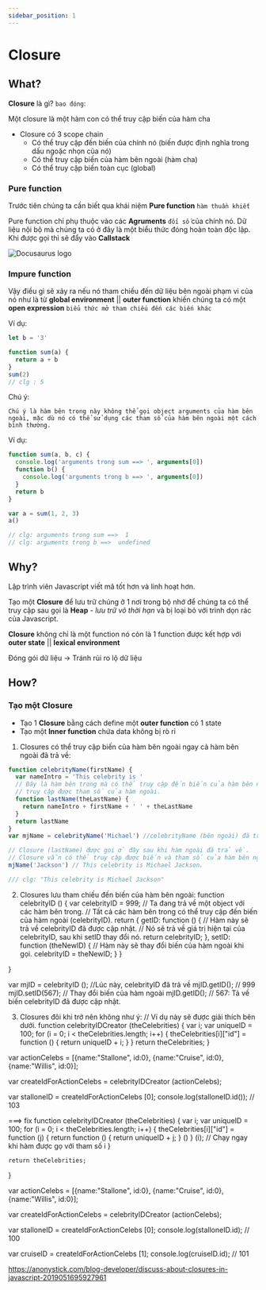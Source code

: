 ```yaml
---
sidebar_position: 1
---
```


# Closure

## What?

**Closure** là gì? `bao đóng`:

Một closure là một hàm con có thể truy cập biến của hàm cha

- Closure có 3 scope chain
  - Có thể truy cập đến biến của chính nó (biến được định nghĩa trong dấu ngoặc nhọn của nó)
  - Có thể truy cập biến của hàm bên ngoài (hàm cha)
  - Có thể truy cập biến toàn cục (global)

### Pure function

Trước tiên chúng ta cần biết qua khái niệm **Pure function** `hàm thuần khiết`

Pure function chỉ phụ thuộc vào các **Agruments** `đối số` của chính nó. Dữ liệu nội bộ mà chúng ta có ở đây là một biểu
thức đóng hoàn toàn độc lập. Khi được gọi thì sẽ đẩy vào **Callstack**

![Docusaurus logo](/img/purefunc.png)

### Impure function

Vậy điều gì sẽ xảy ra nếu nó tham chiếu đến dữ liệu bên ngoài phạm vi của nó như là từ **global environment** || **outer
function** khiến chúng ta có một **open expression** `biểu thức mở tham chiếu đến các biến khác`

Ví dụ:

```jsx title="Impure function - basic closure"
let b = '3'

function sum(a) {
  return a + b
}
sum(2)
// clg : 5
```

Chú ý:

`Chú ý là hàm bên trong này không thể gọi object arguments của hàm bên ngoài, mặc dù nó có thể sử dụng các tham số của hàm bên ngoài một cách bình thường. `

Ví dụ:

```jsx
function sum(a, b, c) {
  console.log('arguments trong sum ==> ', arguments[0])
  function b() {
    console.log('arguments trong b ==> ', arguments[0])
  }
  return b
}

var a = sum(1, 2, 3)
a()

// clg: arguments trong sum ==>  1
// clg: arguments trong b ==>  undefined
```

## Why?

Lập trình viên Javascript viết mã tốt hơn và linh hoạt hơn.

Tạo một **Closure** để lưu trữ chúng ở 1 nơi trong bộ nhớ để chúng ta có thể truy cập sau gọi là **Heap** - *lưu trữ vô thời hạn* và bị loại bỏ với trình dọn rác của Javascript.

**Closure** không chỉ là một function nó còn là 1 function được kết hợp với **outer state** || **lexical environment**

Đóng gói dữ liệu -> Tránh rủi ro lộ dữ liệu

## How?

### Tạo một Closure

- Tạo 1 **Closure** bằng cách define một **outer function** có 1 state
- Tạo một **Inner function** chứa data không bị rò rỉ
1. Closures có thể truy cập biến của hàm bên ngoài ngay cả hàm bên ngoài đã trả về:

```jsx
function celebrityName(firstName) {
  var nameIntro = 'This celebrity is '
  // Đây là hàm bên trong mà có thể truy cập đến biến của hàm bên ngoài,
  // truy cập được tham số của hàm ngoài.
  function lastName(theLastName) {
    return nameIntro + firstName + ' ' + theLastName
  }
  return lastName
}
var mjName = celebrityName('Michael') //celebrityName (bên ngoài) đã trả về.

// Closure (lastName) được goi ở đây sau khi hàm ngoài đã trả về.
// Closure vẫn có thể truy cập được biến và tham số của hàm bên ngoài.
mjName('Jackson') // This celebrity is Michael Jackson.

/// clg: "This celebrity is Michael Jackson"
```

2. Closures lưu tham chiếu đến biến của hàm bên ngoài: function celebrityID () { var celebrityID = 999; // Ta đang trả
   về một object với các hàm bên trong. // Tất cả các hàm bên trong có thể truy cập đến biến của hàm ngoài
   (celebrityID). return { getID: function () { // Hàm này sẽ trả về celebrityID đã được cập nhật. // Nó sẽ trả về giá
   trị hiện tại của celebrityID, sau khi setID thay đổi nó. return celebrityID; }, setID: function (theNewID) { // Hàm
   này sẽ thay đổi biến của hàm ngoài khi gọi. celebrityID = theNewID; } }

}

var mjID = celebrityID (); //Lúc này, celebrityID đã trả về mjID.getID(); // 999 mjID.setID(567); // Thay đổi biến của
hàm ngoài mjID.getID(); // 567: Tả về biến celebrityID đã được cập nhật.

3.  Closures đôi khi trở nên không như ý: // Ví dụ này sẽ được giải thích bên dưới. function celebrityIDCreator
    (theCelebrities) { var i; var uniqueID = 100; for (i = 0; i < theCelebrities.length; i++) { theCelebrities[i]["id"]
    = function () { return uniqueID + i; } } return theCelebrities; }

var actionCelebs = [{name:"Stallone", id:0}, {name:"Cruise", id:0}, {name:"Willis", id:0}];

var createIdForActionCelebs = celebrityIDCreator (actionCelebs);

var stalloneID = createIdForActionCelebs [0]; console.log(stalloneID.id()); // 103

===> fix function celebrityIDCreator (theCelebrities) { var i; var uniqueID = 100; for (i = 0; i <
theCelebrities.length; i++) { theCelebrities[i]["id"] = function (j) { return function () { return uniqueID + j; } () }
(i); // Chạy ngay khi hàm được gọ với tham số i }

    return theCelebrities;

}

var actionCelebs = [{name:"Stallone", id:0}, {name:"Cruise", id:0}, {name:"Willis", id:0}];

var createIdForActionCelebs = celebrityIDCreator (actionCelebs);

var stalloneID = createIdForActionCelebs [0]; console.log(stalloneID.id); // 100

var cruiseID = createIdForActionCelebs [1]; console.log(cruiseID.id); // 101

https://anonystick.com/blog-developer/discuss-about-closures-in-javascript-2019051695927961
